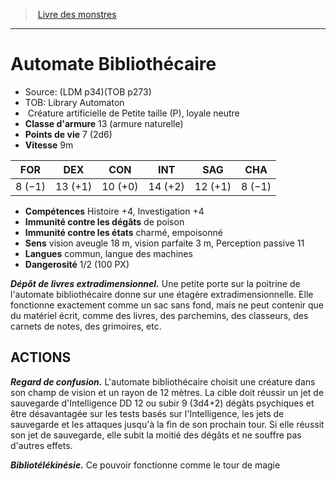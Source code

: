 ﻿> [Livre des monstres](tome_of_beasts.md)

---

# Automate Bibliothécaire

- Source: (LDM p34)(TOB p273)
- TOB: Library Automaton
-  Créature artificielle de Petite taille (P), loyale neutre
- **Classe d'armure** 13 (armure naturelle)
- **Points de vie** 7 (2d6)
- **Vitesse** 9m

|FOR|DEX|CON|INT|SAG|CHA|
|---|---|---|---|---|---|
|8 (−1)|13 (+1)|10 (+0)|14 (+2)|12 (+1)|8 (−1)|

- **Compétences** Histoire +4, Investigation +4
- **Immunité contre les dégâts** de poison
- **Immunité contre les états** charmé, empoisonné
- **Sens** vision aveugle 18 m, vision parfaite 3 m, Perception passive 11
- **Langues** commun, langue des machines
- **Dangerosité** 1/2 (100 PX)

**_Dépôt de livres extradimensionnel._** Une petite porte sur la poitrine de l'automate bibliothécaire donne sur une étagère extradimensionnelle. Elle fonctionne exactement comme un sac sans fond, mais ne peut contenir que du matériel écrit, comme des livres, des parchemins, des classeurs, des carnets de notes, des grimoires, etc.

## ACTIONS

**_Regard de confusion._** L'automate bibliothécaire choisit une créature dans son champ de vision et un rayon de 12 mètres. La cible doit réussir un jet de sauvegarde d'Intelligence DD 12 ou subir 9 (3d4+2) dégâts psychiques et être désavantagée sur les tests basés sur l'Intelligence, les jets de sauvegarde et les attaques jusqu'à la fin de son prochain tour. Si elle réussit son jet de sauvegarde, elle subit la moitié des dégâts et ne souffre pas d'autres effets.

**_Bibliotélékinésie._** Ce pouvoir fonctionne comme le tour de magie

